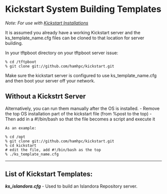 <H1>Kickstart System Building Templates</H1> 

<i>Note: For use with <a href="http://www.centos.org/docs/5/html/Installation_Guide-en-US/ch-kickstart2.html">Kickstart Installations</a></i>

It is assumed you already have a working Kickstart server and the ks_template_name.cfg files can be cloned to that location for server building. 

In your tftpboot directory on your tftpboot server issue:

	% cd /tftpboot
	% git clone git://github.com/hamhpc/kickstart.git


Make sure the kickstart server is configured to use ks_template_name.cfg and then boot your server off your network. 

<h2>Without a Kickstrt Server</h2>

Alternatively, you can run them manually after the OS is installed. 
	- Remove the top OS installation part of the kickstart file (from %post to the top) 
	- Then add in a #!/bin/bash so that the file becomes a script and execute it 

	As an example:

	% cd /opt
	% git clone git://github.com/hamhpc/kickstart.git
	% cd kickstart
	# edit the file, add #!/bin/bash as the top
	% ./ks_template_name.cfg

<hr/>

<h2><strong>List of Kickstart Templates:</strong></h2>

<strong><i>ks_islandora.cfg</i></strong>  - Used to build an Islandora Repository server.

